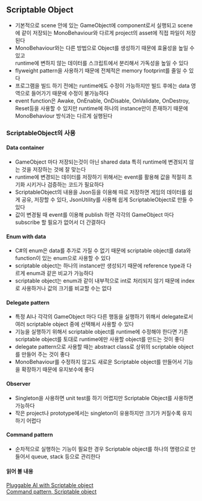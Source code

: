 ## Scriptable Object

- 기본적으로 scene 안에 있는 GameObject에 component로서 실행되고 scene에 같이 저장되는 MonoBehaviour와 다르게 project의 asset에 직접 파일이 저장된다   
- MonoBehaviour와는 다른 방법으로 Object를 생성하기 때문에 효율성을 높일 수 있고   
  runtime에 변하지 않는 데이터를 스크립트에서 분리해서 가독성을 높일 수 있다   
- flyweight pattern을 사용하기 때문에 전체적은 memory footprint를 줄일 수 있다   
- 프로그램을 빌드 하기 전에는 runtime에도 수정이 가능하지만 빌드 후에는 data 영역으로 들어가기 때문에 수정이 불가능하다   
- event function은 Awake, OnEnable, OnDisable, OnValidate, OnDestroy, Reset등을 사용할 수 있지만 runtime에 하나의 instance만이 존재하기 때문에 MonoBehaviour 방식과는 다르게 실행된다   
  
### ScriptableObject의 사용   
#### Data container   
- GameObject 마다 저장되는것이 아닌 shared data 특히 runtime에 변경되지 않는 것을 저장하는 것에 잘 맞는다   
- runtime에 변경되는 데이터를 저장하기 위해서는 event를 활용해 값을 적절히 초기화 시키거나 검증하는 코드가 필요하다   
- ScriptableObject의 내용을 Json등을 이용해 따로 저장하면 게임의 데이터를 쉽게 공유, 저장할 수 있다, JsonUtility를 사용해 쉽게 ScriptableObject로 만들 수 있다   
- 값이 변경될 때 event를 이용해 publish 하면 각각의 GameObject 마다 subscribe 할 필요가 없어서 더 간결하다   
#### Enum with data    
- C#의 enum은 data를 추가로 가질 수 없기 때문에 scriptable object를 data와 function이 있는 enum으로 사용할 수 있다
- scriptable object는 하나의 instance만 생성되기 때문에 reference type과 다르게 enum과 같은 비교가 가능하다   
- scriptable object는 enum과 같이 내부적으로 int로 처리되지 않기 때문에 index로 사용하거나 값의 크기를 비교할 수는 없다   
#### Delegate pattern   
- 특정 AI나 각각의 GameObject 마다 다른 행동을 실행하기 위해서 delegate로서 여러 scriptable object 중에 선택해서 사용할 수 있다   
- 기능을 실행하기 위해서 scriptable object를 runtime에 수정해야 한다면 기존 scriptable object를 토대로 runtime에만 사용할 object를 만드는 것이 좋다   
- delegate pattern으로 사용할 때는 abstract class로 상위의 scriptable object를 만들어 주는 것이 좋다   
- MonoBehaviour를 수정하지 않고도 새로운 Scriptable object를 만들어서 기능을 확장하기 때문에 유지보수에 좋다   
#### Observer   
- Singleton을 사용하면 unit test를 하기 어렵지만 Scriptable Object를 사용하면 가능하다   
- 작은 project나 prototype에서는 singleton이 유용하지만 크기가 커질수록 유지하기 어렵다   
#### Command pattern   
- 순차적으로 실행하는 기능이 필요한 경우 Scriptable object를 하나의 명령으로 만들어서 queue, stack 등으로 관리한다   

#### 읽어 볼 내용   
[Pluggable AI with Scriptable object](https://www.youtube.com/watch?v=cHUXh5biQMg)   
[Command pattern, Scriptable object](https://bronsonzgeb.com/index.php/2021/09/25/the-command-pattern-with-scriptable-objects/)   